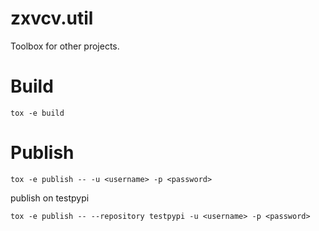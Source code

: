 # zxvcv.util
Toolbox for other projects.

# Build
```
tox -e build
```

# Publish
```
tox -e publish -- -u <username> -p <password>
```

publish on testpypi
```
tox -e publish -- --repository testpypi -u <username> -p <password>
```
